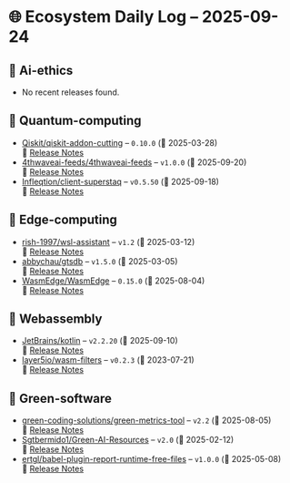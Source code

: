 # 🌐 Ecosystem Daily Log – 2025-09-24

## 🔹 Ai-ethics
- No recent releases found.

## 🔹 Quantum-computing
- [Qiskit/qiskit-addon-cutting](https://github.com/Qiskit/qiskit-addon-cutting/releases/tag/0.10.0) – `0.10.0` (📅 2025-03-28)  
  🔗 [Release Notes](https://github.com/Qiskit/qiskit-addon-cutting/releases/tag/0.10.0)
- [4thwaveai-feeds/4thwaveai-feeds](https://github.com/4thwaveai-feeds/4thwaveai-feeds/releases/tag/v1.0.0) – `v1.0.0` (📅 2025-09-20)  
  🔗 [Release Notes](https://github.com/4thwaveai-feeds/4thwaveai-feeds/releases/tag/v1.0.0)
- [Infleqtion/client-superstaq](https://github.com/Infleqtion/client-superstaq/releases/tag/v0.5.50) – `v0.5.50` (📅 2025-09-18)  
  🔗 [Release Notes](https://github.com/Infleqtion/client-superstaq/releases/tag/v0.5.50)

## 🔹 Edge-computing
- [rish-1997/wsl-assistant](https://github.com/rish-1997/wsl-assistant/releases/tag/v1.2) – `v1.2` (📅 2025-03-12)  
  🔗 [Release Notes](https://github.com/rish-1997/wsl-assistant/releases/tag/v1.2)
- [abbychau/gtsdb](https://github.com/abbychau/gtsdb/releases/tag/v1.5.0) – `v1.5.0` (📅 2025-03-05)  
  🔗 [Release Notes](https://github.com/abbychau/gtsdb/releases/tag/v1.5.0)
- [WasmEdge/WasmEdge](https://github.com/WasmEdge/WasmEdge/releases/tag/0.15.0) – `0.15.0` (📅 2025-08-04)  
  🔗 [Release Notes](https://github.com/WasmEdge/WasmEdge/releases/tag/0.15.0)

## 🔹 Webassembly
- [JetBrains/kotlin](https://github.com/JetBrains/kotlin/releases/tag/v2.2.20) – `v2.2.20` (📅 2025-09-10)  
  🔗 [Release Notes](https://github.com/JetBrains/kotlin/releases/tag/v2.2.20)
- [layer5io/wasm-filters](https://github.com/layer5io/wasm-filters/releases/tag/v0.2.3) – `v0.2.3` (📅 2023-07-21)  
  🔗 [Release Notes](https://github.com/layer5io/wasm-filters/releases/tag/v0.2.3)

## 🔹 Green-software
- [green-coding-solutions/green-metrics-tool](https://github.com/green-coding-solutions/green-metrics-tool/releases/tag/v2.2) – `v2.2` (📅 2025-08-05)  
  🔗 [Release Notes](https://github.com/green-coding-solutions/green-metrics-tool/releases/tag/v2.2)
- [Sgtbermido1/Green-AI-Resources](https://github.com/Sgtbermido1/Green-AI-Resources/releases/tag/v2.0) – `v2.0` (📅 2025-02-12)  
  🔗 [Release Notes](https://github.com/Sgtbermido1/Green-AI-Resources/releases/tag/v2.0)
- [ertgl/babel-plugin-report-runtime-free-files](https://github.com/ertgl/babel-plugin-report-runtime-free-files/releases/tag/v1.0.0) – `v1.0.0` (📅 2025-05-08)  
  🔗 [Release Notes](https://github.com/ertgl/babel-plugin-report-runtime-free-files/releases/tag/v1.0.0)